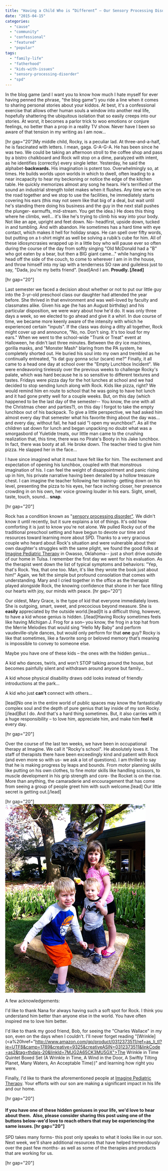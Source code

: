 ```yaml
---
title: "Having a Child Who is “Different” – Our Sensory Processing Disorder (SPD) Story"
date: "2015-04-15"
categories: 
  - "cause"
  - "community"
  - "confessional"
  - "featured"
  - "popular"
tags: 
  - "family-life"
  - "fatherhood"
  - "kids-with-issues"
  - "sensory-processing-disorder"
  - "spd"
---
```


In the blog game (and I want you to know how much I hate myself for ever having penned the phrase, "the blog game") you ride a line when it comes to sharing personal stories about your kiddos. At best, it's a confessional exercise that allows other human souls a window into another real life, hopefully shattering the ubiquitous isolation that so easily creeps into our stories. At worst, it becomes a parlor trick to woo emotions or conjure feelings, no better than a prop in a reality TV show. Never have I been so aware of that tension in my writing as I am now...

\[hr gap="20"\]My middle child, Rocky, is a peculiar lad. At three-and-a-half, he is fascinated with letters. I mean, gaga. G-A-G-A. He has been since he was two. We could be taking an afternoon stroll to the coffee shop and pass by a bistro chalkboard and Rock will stop on a dime, paralyzed with intent, as he identifies (correctly) every single letter. Yesterday, he said the alphabet-**backwards.** His imagination is potent too. Overwhelmingly so, at times. He builds worlds upon worlds in which to dwell, often leading to a near incapacity to hear my beckoning or notice the edge of the kitchen table. He quickly memorizes almost any song he hears. He's terrified of the sound an industrial strength toilet makes when it flushes. Any time we're on the road together and we stop to use the facilities, he immediately starts covering his ears (this may not seem like that big of a deal, but wait until he's standing there doing his business and the guy in the next stall pushes the plunger- earmuffs, mid-stream. You get the idea.) He does this thing where he climbs, well... it's like he's trying to climb his way into your body. Not like an ape, upright and feet down. No- headfirst, upside down, tucked in and tumbling. And with abandon. He sometimes has a hard time with eye contact, which makes it hell for holiday snaps. He can spell over fifty words, but putting on a t-shirt might as well be solving a rubik’s cube for him. All of these idiosyncrasies wrapped up in a little boy who will pause ever so often during the course of the day from softly singing "Old McDonald had a "B" who got eaten by a bear, but then a BIG giant came..." while hanging his head off the side of the couch, to come to wherever I am in in the house, and throw himself into my lap with a tenderness SO raw and guileless just to say, "Dada, jou're my betts friend". \[lead\]And I am. **Proudly. \[/lead\]**

\[hr gap="20"\]

Last semester we faced a decision about whether or not to put our little guy into the 3-yr-old preschool class our daughter had attended the year before. She thrived in that environment and was well-loved by faculty and classmates alike. Given his age (he has an August birthday) and his particular disposition, we were wary about how he'd do. It was only three days a week, so we elected to go ahead and give it a whirl. In due course of time, we became more keenly aware of the intensity with which he experienced certain "inputs". If the class was doing a ditty all together, Rock might cover up and announce, "No, no. Don't sing. It's too loud for my ears." When we went to the school-wide "Trunk or Treat" event at Halloween, he didn't last three minutes. Between the dry ice machines, gorilla masks, and "Monster Mash" blaring from the PA system, he completely shorted out. He buried his soul into my own and trembled as he continually entreated, "Is dat guy gonna sclur (scare) me?" Finally, it all came to a head one day at school over the "Empty Lunchbox Incident". We were endeavoring tirelessly over the previous weeks to challenge Rocky's palate, which was hard because he is so sensitive to different textures and tastes. Fridays were pizza day for the hot lunches at school and we had decided to stop sending lunch along with Rock. Kids like pizza, right? We would remind him en route to school that he was going to have hot lunch and it had gone pretty well for a couple weeks. But, on this day (which happened to be the last day of the semester-- You know, the one with all the Christmas cheer and parties?), on this day I forgot to take the empty lunchbox out of his backpack. To give a little perspective, we had asked him almost every day that semester what his favorite thing about the day was... and every day, without fail, he had said "I open my wunchbox!". As all the children sat down for lunch and began unpacking no doubt what was a smorgasbord of Yuletide treats, our little man came to the crushing realization that, this time, there was no Pirate's Booty in his Jake lunchbox. In fact, there was booty at all. He broke down. The teacher tried to give him pizza. He slapped her in the face...

I have since imagined what it must have felt like for him. The excitement and expectation of opening his lunchbox, coupled with that monstrous imagination of his. I can feel the weight of disappointment and panic rising up in him, his private narrative having been derailed by a hollow treasure chest. I can imagine the teacher following her training- getting down on his level, presenting the pizza to his eyes, her face inching closer, her presence crowding in on his own, her voice growing louder in his ears. Sight, smell, taste, touch, sound... **snap**.

\[hr gap="20"\]

Rock has a condition known as "[sensory processing disorder"](http://www.spdfoundation.net/). We didn't know it until recently, but it sure explains a lot of things. It's odd how comforting it is just to know you're not alone. We pulled Rocky out of the traditional preschool setting and have begun to devote our time and resources toward learning more about SPD. Thanks to a very gracious couple who heard about Rock's situation and were vulnerable about their own daughter's struggles with the same plight, we found the good folks at [Imagine Pediatric Therapy](http://www.imaginepediatrictherapy.com/) in Owasso, Oklahoma-- just a short drive outside of our home in Tulsa. I remember the first day we went for his evaluation. As the therapist went down the list of typical symptoms and behaviors: "Yep, that's Rock. Yea, that one too. Man, it's like they wrote the book just about him!" Again, we felt the simple but profound consolation that comes with understanding. Mary and I cried together in the office as the therapist played alongside Rock, the knowing confidence that shone in her face filling our hearts with joy, our minds with peace. \[hr gap="20"\]

Our oldest, Mary Grace, is the type of kid that everyone immediately loves. She is outgoing, smart, sweet, and precocious beyond measure. She is **easily** appreciated by the outside world.\[lead\]It is a difficult thing, however, to have a kid whose genius is hidden. \[/lead\]Having Rocky sometimes feels like having Michigan J. Frog for a son– you know, the frog in a top hat from the Merrie Melodies that would sing “Hello My Baby” and perform vaudeville-style dances, but would only perform for that **one** guy? Rocky is like that sometimes, like a favorite song or beloved memory that’s meaning is impossible to convey to someone else.

Maybe you have one of these kids – the ones with the hidden genius…

A kid who dances, twirls, and won’t STOP talking around the house, but becomes painfully silent and withdrawn around anyone but family…

A kid whose physical disability draws odd looks instead of friendly introductions at the park…

A kid who just **can’t** connect with others…

\[lead\]No one in the entire world of public spaces may know the fantastically complex soul and the depth of pure genius that lay inside of my son Rocky. \[/lead\]But I do. And that's a hard thing sometimes. But, it also carries with it a huge responsibility – to love him, appreciate him, and make him **feel it** every day.

\[hr gap="20"\]

Over the course of the last ten weeks, we have been in occupational therapy at Imagine. We call it "Rocky's school". He absolutely loves it. The staff of therapists there have been exceedingly kind and patient with Rock (and even more so with us- we ask a lot of questions). I am thrilled to say that he is making progress by leaps and bounds. From motor planning skills like putting on his own clothes, to fine motor skills like handling scissors, to muscle development in his grip strength and core- the Rocket is on the rise. More than anything, the camaraderie and encouragement that has come from seeing a group of people greet him with such welcome.\[lead\] Our little secret is getting out.\[/lead\]

\[hr gap="20"\]![](images/Rock-spd-2_zpsbysklbhd.gif)

A few acknowledgements:

I'd like to thank Nana for always having such a soft spot for Rock. I think you understand him better than anyone else in the world. You have often inspired me to love him better.

I'd like to thank my good friend, Bob, for seeing the "Charles Wallace" in my son, even on the days when I couldn’t. I'll never forget reading "[Wrinkle](<a%20href="http://www.amazon.com/gp/product/0312373511/ref=as_li_tl?ie=UTF8&camp=1789&creative=9325&creativeASIN=0312373511&linkCode=as2&tag=thdais-20&linkId=7MJG2A65CK3MU5GX">The Wrinkle in Time Quintet Boxed Set (A Wrinkle in Time, A Wind in the Door, A Swiftly Tilting Planet, Many Waters, An Acceptable Time)</a><img src="http://ir-na.amazon-adsystem.com/e/ir?t=thdais-20&l=as2&o=1&a=0312373511" width="1" height="1" border="0" alt="" style="border:none !important; margin:0px !important;" />)" and learning how right you were.

Finally, I'd like to thank the aforementioned people at [Imagine Pediatric Therapy](http://www.imaginepediatrictherapy.com/). Your efforts with our son are making a significant impact in his life and our home.

\[hr gap="20"\]

#### If you have one of these hidden geniuses in your life, we'd love to hear about them.  Also, please consider sharing this post using one of the buttons below-we'd love to reach others that may be experiencing the same issues. \[hr gap="20"\]

SPD takes many forms- this post only speaks to what it looks like in our son. Next week, we'll share additional resources that have helped tremendously over the past few months- as well as some of the therapies and products that are working for us.

\[hr gap="20"\]

